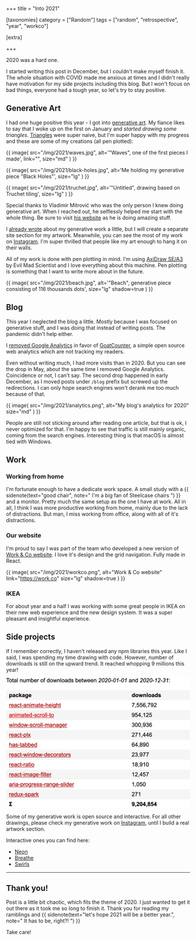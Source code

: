+++
title = "Into <span>2021</span>"

[taxonomies]
category = ["Random"]
tags = ["random", "retrospective", "year", "workco"]

[extra]

+++

2020 was a hard one.

I started writing this post in December, but I couldn't make myself finish it. The whole situation with COVID made me anxious at times and I didn't really have motivation for my side projects including this blog. But I won't focus on bad things, everyone had a tough year, so let's try to stay positive.

<!-- more -->

## Generative Art

I had one huge positive this year - I got into [generative art](https://en.wikipedia.org/wiki/Generative_art). My fiance likes to say that I woke up on the first on January and <i>started drawing some triangles</i>. [Triangles](https://codepen.io/stanko/pen/XWJeBqQ) were super naive, but I'm super happy with my progress and these are some of my creations (all pen plotted):

{{ image(
  src="/img/2021/waves.jpg",
  alt='"Waves", one of the first pieces I made',
  link="",
  size="md"
) }}

{{ image(
  src="/img/2021/black-holes.jpg",
  alt='Me holding my generative piece "Black Holes"',
  size="lg"
) }}

{{ image(
  src="/img/2021/truchet.jpg",
  alt='"Untitled", drawing based on Truchet tiling',
  size="lg"
) }}

Special thanks to Vladimir Mitrović who was the only person I knew doing generative art. When I reached out, he selflessly helped me start with the whole thing. Be sure to visit [his website](https://brutalism.rs/) as he is doing amazing stuff.

I [already wrote](/archive/#generative-art) about my generative work a little, but I will create a separate site section for my artwork. Meanwhile, you can see the most of my work on [Instagram](https://www.instagram.com/muffinman_io/). I'm super thrilled that people like my art enough to hang it on their walls.

All of my work is done with pen plotting in mind. I'm using [AxiDraw SE/A3](https://shop.evilmadscientist.com/908) by Evil Mad Scientist and I love everything about this machine. Pen plotting is something that I want to write more about in the future.

{{ image(
  src="/img/2021/beach.jpg",
  alt='"Beach", generative piece consisting of 116 thousands dots',
  size="lg"
  shadow=true
) }}

## Blog

This year I neglected the blog a little. Mostly because I was focused on generative stuff, and I was doing that instead of writing posts. The pandemic didn't help either.

I [removed Google Analytics](/blog/this-blog-is-now-google-free/) in favor of [GoatCounter](https://www.goatcounter.com/), a simple open source web analytics which are not tracking my readers.

Even without writing much, I had more visits than in 2020. But you can see the drop in May, about the same time I removed Google Analytics. Coincidence or not, I can't say. The second drop happened in early December, as I moved posts under `/blog` prefix but screwed up the redirections. I can only hope search engines won't derank me too much because of that.

{{ image(
  src="/img/2021/analytics.png",
  alt="My blog's analytics for 2020"
  size="md"
) }}

People are still not sticking around after reading one article, but that is ok, I never optimized for that. I'm happy to see that traffic is still mainly organic, coming from the search engines. Interesting thing is that macOS is almost tied with Windows.

## Work

### Working from home

I'm fortunate enough to have a dedicate work space. A small study with a {{ sidenote(text="good chair", note="
I'm a big fan of Steelcase chairs
") }} and a monitor. Pretty much the same setup as the one I have at work. All in all, I think I was more productive working from home, mainly due to the lack of distractions. But man, I miss working from office, along with all of it's distractions.

### Our website

I'm proud to say I was part of the team who developed a new version of [Work & Co website](https://work.co/). I love it's design and the grid navigation. Fully made in React.

{{ image(
  src="/img/2021/workco.png",
  alt="Work & Co website"
  link="https://work.co"
  size="lg"
  shadow=true
) }}

### IKEA

For about year and a half I was working with some great people in IKEA on their new web experience and the new design system. It was a super pleasant and insightful experience.


## Side projects

If I remember correctly, I haven't released any npm libraries this year. Like I said, I was spending my time drawing with code. However, number of downloads is still on the upward trend. It reached whopping 9 millions this year!

[![Stats for my npm packages, for 2020](/img/2021/npm.png)](https://npm-stat.com/charts.html?author=stanko&from=2020-01-01&to=2020-12-31)

Some of my generative work is open source and interactive. For all other drawings, please check my generative work on [Instagram](https://www.instagram.com/muffinman_io/), until I build a real artwork section.

Interactive ones you can find here:

* [Neon](https://neon.muffinman.io/)
* [Breathe](https://breathe.muffinman.io/)
* [Swirls](https://muffinman.io/generative-swirls/)

----

## Thank you!

Post is a little bit chaotic, which fits the theme of 2020. I just wanted to get it out there as it took me so long to finish it. Thank you for reading my ramblings and {{ sidenote(text="let's hope 2021 will be a better year.", note="
It has to be, right?!
") }}

Take care!
